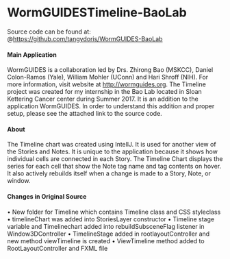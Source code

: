 # WormGUIDESTimeline-BaoLab

Source code can be found at: @https://github.com/tangydoris/WormGUIDES-BaoLab

#### Main Application
WormGUIDES is a collaboration led by Drs. Zhirong Bao (MSKCC), Daniel Colon-Ramos (Yale), William Mohler (UConn) and Hari Shroff (NIH). 
For more information, visit website at http://wormguides.org.
The Timeline project was created for my internship in the Bao Lab located in Sloan Kettering Cancer center during Summer 2017. It is an
addition to the application WormGUIDES. In order to understand this addition and proper setup, please see the attached link to the source 
code.

#### About
The Timeline chart was created using IntellJ. It is used for another view of the Stories and Notes. It is unique to the 
application because it shows how individual cells are connected in each Story. The Timeline Chart displays the series for each cell 
that show the Note tag name and tag contents on hover. It also actively rebuilds itself when a change is made to a Story, Note, or window.

#### Changes in Original Source
•	New folder for Timeline which contains Timeline class and CSS styleclass
•	timelineChart was added into StoriesLayer constructor
•	Timeline stage variable and Timelinechart added into rebuildSubsceneFlag listener in Window3DController
•	TimelineStage added in rootlayoutController and new method viewTimeline is created
•	ViewTimeline method added to RootLayoutController and FXML file

